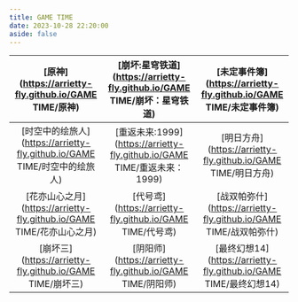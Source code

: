 ```yaml
---
title: GAME TIME
date: 2023-10-28 22:20:00
aside: false
---
```




|    [原神](https://arrietty-fly.github.io/GAME TIME/原神)     | [崩坏:星穹铁道](https://arrietty-fly.github.io/GAME TIME/崩坏：星穹铁道) | [未定事件簿](https://arrietty-fly.github.io/GAME TIME/未定事件簿) |
| :----------------------------------------------------------: | :----------------------------------------------------------: | :----------------------------------------------------------: |
| [时空中的绘旅人](https://arrietty-fly.github.io/GAME TIME/时空中的绘旅人) | [重返未来:1999](https://arrietty-fly.github.io/GAME TIME/重返未来：1999) | [明日方舟](https://arrietty-fly.github.io/GAME TIME/明日方舟) |
| [花亦山心之月](https://arrietty-fly.github.io/GAME TIME/花亦山心之月) |  [代号鸢](https://arrietty-fly.github.io/GAME TIME/代号鸢)   | [战双帕弥什](https://arrietty-fly.github.io/GAME TIME/战双帕弥什) |
|  [崩坏三](https://arrietty-fly.github.io/GAME TIME/崩坏三)   |  [阴阳师](https://arrietty-fly.github.io/GAME TIME/阴阳师)   | [最终幻想14](https://arrietty-fly.github.io/GAME TIME/最终幻想14) |

